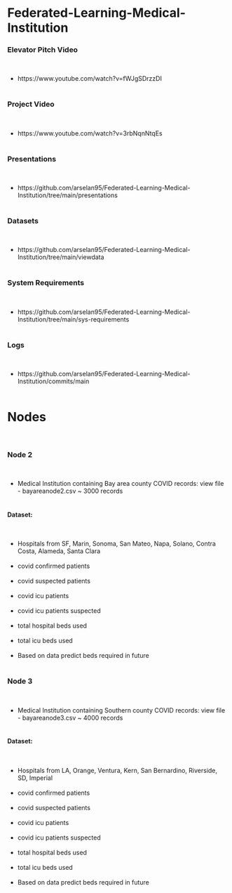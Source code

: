 # Federated-Learning-Medical-Institution

 <h3>Elevator Pitch Video</h3><br>
 <ul>
 <li>https://www.youtube.com/watch?v=fWJgSDrzzDI</li><br>
</ul>

<h3>Project Video</h3><br>
 <ul>
 <li>https://www.youtube.com/watch?v=3rbNqnNtqEs</li><br>
</ul>

<h3>Presentations</h3><br>
 <ul>
 <li>https://github.com/arselan95/Federated-Learning-Medical-Institution/tree/main/presentations</li><br>
</ul>

<h3>Datasets</h3><br>
 <ul>
 <li>https://github.com/arselan95/Federated-Learning-Medical-Institution/tree/main/viewdata</li><br>
</ul>

<h3>System Requirements</h3><br>
 <ul>
 <li>https://github.com/arselan95/Federated-Learning-Medical-Institution/tree/main/sys-requirements</li><br>
</ul>

<h3>Logs</h3><br>
 <ul>
 <li>https://github.com/arselan95/Federated-Learning-Medical-Institution/commits/main</li><br>
</ul>

<h1>Nodes</h1><br>
<h3>Node 2</h3><br>
 <ul>
 <li>Medical Institution containing Bay area county COVID records: view file - bayareanode2.csv ~ 3000 records</li><br>
 </ul> 
 <h4>Dataset: </h4><br>
 <ul>
 <li> Hospitals from SF, Marin, Sonoma, San Mateo, Napa, Solano, Contra Costa, Alameda, Santa Clara</li><br>
 <li> covid confirmed patients</li><br>
 <li> covid suspected patients</li><br>
 <li> covid icu patients</li><br>
 <li> covid icu patients suspected</li><br>
 <li> total hospital beds used</li><br>
 <li> total icu beds used</li><br>
 <li> Based on data predict beds required in future</li><br>
 </ul> 


<h3>Node 3</h3><br>
 <ul>
 <li>Medical Institution containing Southern county COVID records: view file - bayareanode3.csv ~ 4000 records</li><br>
</ul>
<h4>Dataset: </h4><br>
 <ul>
  <li> Hospitals from LA, Orange, Ventura, Kern, San Bernardino, Riverside, SD, Imperial</li><br>
 <li> covid confirmed patients</li><br>
 <li> covid suspected patients</li><br>
 <li> covid icu patients</li><br>
 <li> covid icu patients suspected</li><br>
 <li> total hospital beds used</li><br>
 <li> total icu beds used</li><br>
  <li> Based on data predict beds required in future</li><br>
 </ul> 
 


